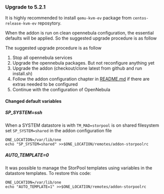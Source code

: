 ### Upgrade to 5.2.1

It is highly recommended to install `qemu-kvm-ev` package from `centos-release-kvm-ev` reposytory.

When the addon is run on clean opennebula configuration, the essential defaults will be applied. So the suggested upgrade procedure is as follow

The suggested upgrade procedure is as follow

1. Stop all opennebula services
1. Upgrade the opennebula packages. But not reconfigure anything yet
1. Upgrade the addon (checkout/clone latest from github and run install.sh)
2. Follow the addon configuration chapter in [README.md](../READMEmd)  if there are extras needed to be configured
1. Continue with the configuration of OpenNebula

#### Changed default variables

##### SP_SYSTEM=ssh
When a SYSTEM datastore is with `TM_MAD=storpool` is on shared filesystem set `SP_SYSTEM=shared` in the addon configuration file

```
ONE_LOCATION=/var/lib/one
echo "SP_SYSTEM=shared" >>$ONE_LOCATION/remotes/addon-storpoolrc
```

##### AUTO_TEMPLATE=0
It was possible to manage the StorPool templates using variables in the datastore templates.
To restore this code:

```
ONE_LOCATION=/var/lib/one
echo "AUTO_TEMPLATE=1" >>$ONE_LOCATION/remotes/addon-storpoolrc
```
